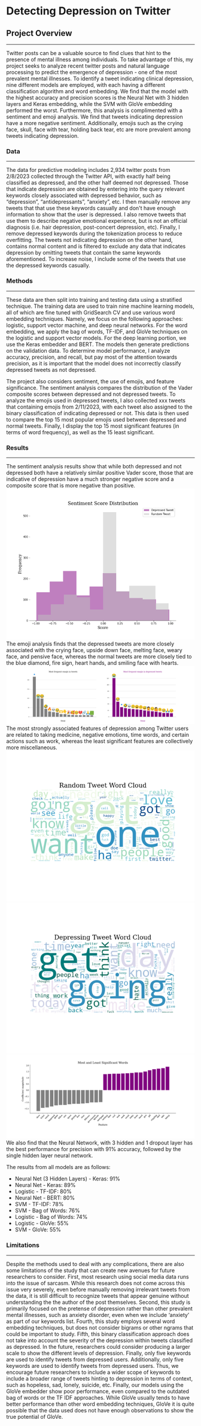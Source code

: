# Detecting Depression on Twitter


## Project Overview
___
Twitter posts can be a valuable source to find clues that hint to the presence of mental illness among individuals. To take advantage of this, my project seeks to analyze recent twitter posts and natural language processing to predict the emergence of depression - one of the most prevalent mental illnesses. To identify a tweet indicating clinical depression, nine different models are employed, with each having a different classification algorithm and word embedding. We find that the model with the highest accuracy and precision scores is the Neural Net with 3 hidden layers and Keras embedding, while the SVM with GloVe embedding performed the worst. Furthermore, this analysis is complimented with a sentiment and emoji analysis. We find that tweets indicating depression have a more negative sentiment. Additionally, emojis such as the crying face, skull, face with tear, holding back tear, etc are more prevalent among tweets indicating depression. 

### Data
___
The data for predictive modeling includes 2,934 twitter posts from 2/8/2023 collected through the Twitter API, with exactly half being classified as depressed, and the other half deemed not depressed. Those that indicate depression are obtained by entering into the query relevant keywords closely associated with depressed behavior, such as “depression”, “antidepressants”, “anxiety”, etc. I then manually remove any tweets that that use these keywords casually and don't have enough information to show that the user is depressed. I also remove tweets that use them to describe negative emotional experience, but is not an official diagnosis (i.e. hair depression, post-concert depression, etc). Finally, I remove depressed keywords during the tokenization process to reduce overfitting. The tweets not indicating depression on the other hand, contains normal content and is filtered to exclude any data that indicates depression by omitting tweets that contain the same keywords aforementioned. To increase noise, I include some of the tweets that use the depressed keywords casually.

### Methods
___

These data are then split into training and testing data using a stratified technique. The training data are used to train nine machine learning models, all of which are fine tuned with GridSearch CV and use various word embedding techniques. Namely, we focus on the following approaches: logistic, support vector machine, and deep neural networks. For the word embedding, we apply the bag of words, TF-IDF, and GloVe techniques on the logistic and support vector models. For the deep learning portion, we use the Keras embedder and BERT. The models then generate predictions on the validation data. To determine model performance, I analyze accuracy, precision, and recall, but pay most of the attention towards precision, as it is important that the model does not incorrectly classify depressed tweets as not depressed.

The project also considers sentiment, the use of emojis, and feature significance.
The sentiment analysis compares the distribution of the Vader composite scores between depressed and not depressed tweets. To analyze the emojis used in depressed tweets, I also collected xxx tweets that containing emojis from 2/11/2023, with each tweet also assigned to the binary classification of indicating depressed or not.  This data is then used to compare the top 15 most popular emojis used between depressed and normal tweets. Finally, I display the top 15 most significant features (in terms of word frequency), as well as the 15 least significant. 

### Results
___
The sentiment analysis results show that while both depressed and not depressed both have a relatively similar positive Vader score, those that are indicative of depression have a much stronger negative score and a composite score that is more negative than positive.  
![image](https://raw.githubusercontent.com/camilla-zhang/depressing_tweets/master/figures/sentiment_distribution.png)
The emoji analysis finds that the depressed tweets are more closely associated with the crying face, upside down face, melting face, weary face, and pensive face, whereas the  normal tweets are more closely tied to the blue diamond, fire sign, heart hands, and smiling face with hearts.
![image](https://raw.githubusercontent.com/camilla-zhang/depressing_tweets/master/figures/emojis_bar_graph.png)
The most strongly associated features of depression among Twitter users are related to taking medicine, negative emotions, time words, and certain actions such as work, whereas the least significant features are collectively more miscellaneous.
![image](https://raw.githubusercontent.com/camilla-zhang/depressing_tweets/master/figures/not_depressed_wordcloud.png)
![image](https://raw.githubusercontent.com/camilla-zhang/depressing_tweets/master/figures/depressed_wordcloud.png)
![image](https://raw.githubusercontent.com/camilla-zhang/depressing_tweets/master/figures/features.png)
We also find that the Neural Network, with 3 hidden and 1 dropout layer has the best performance for precision with 91% accuracy, followed by the single hidden layer neural network. 

The results from all models are as follows:

* Neural Net (3 Hidden Layers) - Keras: 91%
* Neural Net - Keras: 89%
* Logistic - TF-IDF: 80%
* Neural Net - BERT: 80%
* SVM - TF-IDF: 78%
* SVM - Bag of Words: 76%
* Logistic - Bag of Words: 74%
* Logistic - GloVe: 55%
* SVM - GloVe: 55%

### Limitations
___

Despite the methods used to deal with any complications, there are also some limitations of the study that can create new avenues for future researchers to consider. First, most research using social media data runs into the issue of sarcasm. While this research does not come across this issue very severely, even before manually removing irrelevant tweets from the data, it is still difficult to recognize tweets that appear genuine without understanding the the author of the post themselves. Second, this study is primarily focused on the pretense of depression rather than other prevalent mental illnesses, such as anxiety disorder, even when we include ‘anxiety’ as part of our keywords list. Fourth, this study employs several word embedding techniques, but does not consider bigrams or other ngrams that could be important to study. Fifth, this binary classification approach does not take into account the severity of the depression within tweets classified as depressed. In the future, researchers could consider producing a larger scale to show the different levels of depression. Finally, only five keywords are used to identify tweets from depressed users. Additionally, only five keywords are used to identify tweets from depressed users. Thus, we encourage future researchers to include a wider scope of keywords to include a broader range of tweets hinting to depression in terms of context, such as hopeless, sad, lonely, suicide, etc. Finally, our models using the GloVe embedder show poor performance, even compared to the outdated bag of words or the TF IDF approaches. While GloVe usually tends to have better performance than other word embedding techniques, GloVe it is quite possible that the data used does not have enough observations to show the true potential of GloVe.
